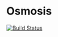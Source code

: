 # Osmosis

[![Build Status](https://travis-ci.org/SimonDanisch/Osmosis.jl.svg?branch=master)](https://travis-ci.org/SimonDanisch/Osmosis.jl)
